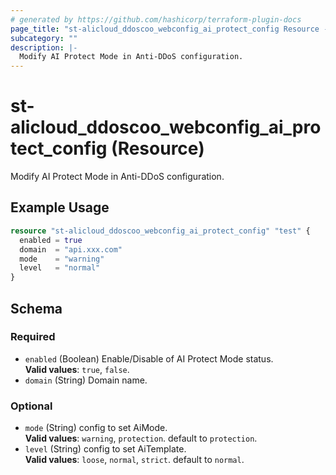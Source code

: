```yaml
---
# generated by https://github.com/hashicorp/terraform-plugin-docs
page_title: "st-alicloud_ddoscoo_webconfig_ai_protect_config Resource - st-alicloud"
subcategory: ""
description: |-
  Modify AI Protect Mode in Anti-DDoS configuration.
---
```


# st-alicloud_ddoscoo_webconfig_ai_protect_config (Resource)

Modify AI Protect Mode in Anti-DDoS configuration.

## Example Usage

```terraform
resource "st-alicloud_ddoscoo_webconfig_ai_protect_config" "test" {
  enabled = true 
  domain  = "api.xxx.com"
  mode    = "warning"
  level   = "normal"
}
```

<!-- schema generated by tfplugindocs -->
## Schema

### Required

- `enabled` (Boolean) Enable/Disable of AI Protect Mode status. <br/>**Valid values**: `true`, `false`.
- `domain` (String) Domain name.

### Optional
- `mode` (String) config to set AiMode. <br/>**Valid values**: `warning`, `protection`. default to `protection`.
- `level` (String) config to set AiTemplate. <br/>**Valid values**: `loose`, `normal`, `strict`. default to `normal`.
